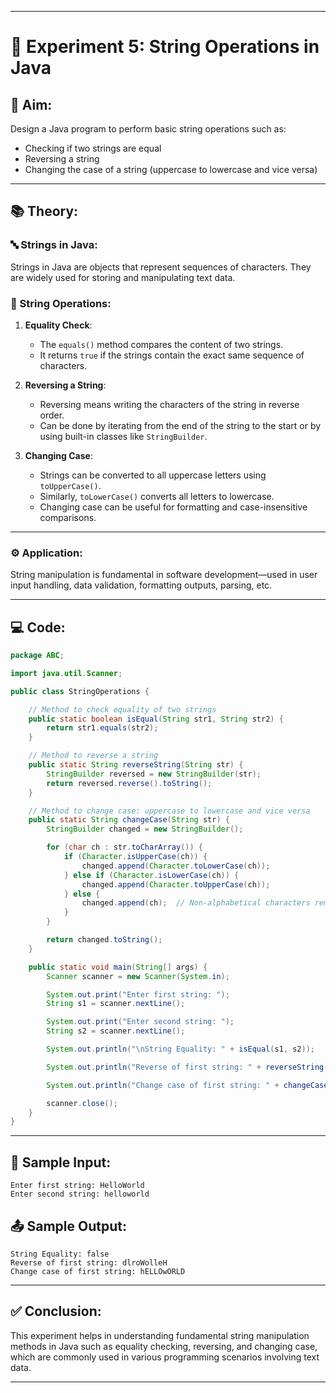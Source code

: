 
---

# 📘 Experiment 5: String Operations in Java

## 📌 Aim:

Design a Java program to perform basic string operations such as:

* Checking if two strings are equal
* Reversing a string
* Changing the case of a string (uppercase to lowercase and vice versa)

---

## 📚 Theory:

### 🔤 Strings in Java:

Strings in Java are objects that represent sequences of characters. They are widely used for storing and manipulating text data.

### 🔄 String Operations:

1. **Equality Check**:

   * The `equals()` method compares the content of two strings.
   * It returns `true` if the strings contain the exact same sequence of characters.

2. **Reversing a String**:

   * Reversing means writing the characters of the string in reverse order.
   * Can be done by iterating from the end of the string to the start or by using built-in classes like `StringBuilder`.

3. **Changing Case**:

   * Strings can be converted to all uppercase letters using `toUpperCase()`.
   * Similarly, `toLowerCase()` converts all letters to lowercase.
   * Changing case can be useful for formatting and case-insensitive comparisons.

---

### ⚙️ Application:

String manipulation is fundamental in software development—used in user input handling, data validation, formatting outputs, parsing, etc.

---

## 💻 Code:

```java
package ABC;

import java.util.Scanner;

public class StringOperations {

    // Method to check equality of two strings
    public static boolean isEqual(String str1, String str2) {
        return str1.equals(str2);
    }

    // Method to reverse a string
    public static String reverseString(String str) {
        StringBuilder reversed = new StringBuilder(str);
        return reversed.reverse().toString();
    }

    // Method to change case: uppercase to lowercase and vice versa
    public static String changeCase(String str) {
        StringBuilder changed = new StringBuilder();

        for (char ch : str.toCharArray()) {
            if (Character.isUpperCase(ch)) {
                changed.append(Character.toLowerCase(ch));
            } else if (Character.isLowerCase(ch)) {
                changed.append(Character.toUpperCase(ch));
            } else {
                changed.append(ch);  // Non-alphabetical characters remain unchanged
            }
        }

        return changed.toString();
    }

    public static void main(String[] args) {
        Scanner scanner = new Scanner(System.in);

        System.out.print("Enter first string: ");
        String s1 = scanner.nextLine();

        System.out.print("Enter second string: ");
        String s2 = scanner.nextLine();

        System.out.println("\nString Equality: " + isEqual(s1, s2));

        System.out.println("Reverse of first string: " + reverseString(s1));

        System.out.println("Change case of first string: " + changeCase(s1));

        scanner.close();
    }
}
```

---

## 📄 Sample Input:

```
Enter first string: HelloWorld
Enter second string: helloworld
```

## 📤 Sample Output:

```
String Equality: false
Reverse of first string: dlroWolleH
Change case of first string: hELLOwORLD
```

---

## ✅ Conclusion:

This experiment helps in understanding fundamental string manipulation methods in Java such as equality checking, reversing, and changing case, which are commonly used in various programming scenarios involving text data.

---

